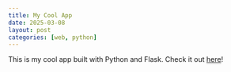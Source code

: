 ```yaml
---
title: My Cool App
date: 2025-03-08
layout: post
categories: [web, python]
---
```

This is my cool app built with Python and Flask. Check it out [here](https://github.com/username/my-cool-app)!